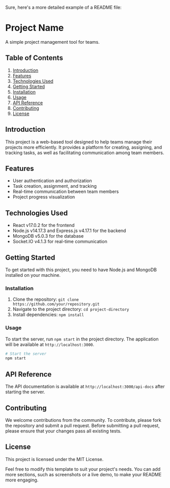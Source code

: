 Sure, here's a more detailed example of a README file:

# Project Name
A simple project management tool for teams.

## Table of Contents
1. [Introduction](#introduction)
2. [Features](#features)
3. [Technologies Used](#technologies-used)
4. [Getting Started](#getting-started)
5. [Installation](#installation)
6. [Usage](#usage)
7. [API Reference](#api-reference)
8. [Contributing](#contributing)
9. [License](#license)

## Introduction
This project is a web-based tool designed to help teams manage their projects more efficiently. It provides a platform for creating, assigning, and tracking tasks, as well as facilitating communication among team members.

## Features
- User authentication and authorization
- Task creation, assignment, and tracking
- Real-time communication between team members
- Project progress visualization

## Technologies Used
- React v17.0.2 for the frontend
- Node.js v14.17.3 and Express.js v4.17.1 for the backend
- MongoDB v5.0.3 for the database
- Socket.IO v4.1.3 for real-time communication

## Getting Started
To get started with this project, you need to have Node.js and MongoDB installed on your machine.

### Installation
1. Clone the repository: `git clone https://github.com/your/repository.git`
2. Navigate to the project directory: `cd project-directory`
3. Install dependencies: `npm install`

### Usage
To start the server, run `npm start` in the project directory. The application will be available at `http://localhost:3000`.

```bash
# Start the server
npm start
```

## API Reference
The API documentation is available at `http://localhost:3000/api-docs` after starting the server.

## Contributing
We welcome contributions from the community. To contribute, please fork the repository and submit a pull request. Before submitting a pull request, please ensure that your changes pass all existing tests.

## License
This project is licensed under the MIT License.

Feel free to modify this template to suit your project's needs. You can add more sections, such as screenshots or a live demo, to make your README more engaging.
